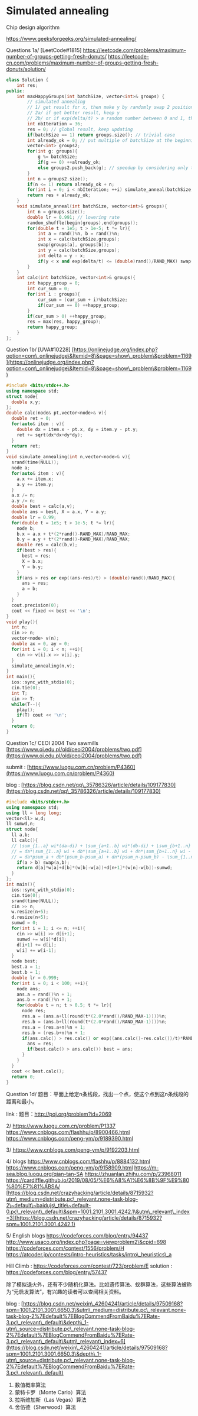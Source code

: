 # Simulated annealing

Chip design algorithm

https://www.geeksforgeeks.org/simulated-annealing/

Questions 1a/ \[LeetCode#1815] https://leetcode.com/problems/maximum-number-of-groups-getting-fresh-donuts/ https://leetcode-cn.com/problems/maximum-number-of-groups-getting-fresh-donuts/solution/

```cpp
class Solution {
    int res;
public:
    int maxHappyGroups(int batchSize, vector<int>& groups) {
        // simulated annealing
        // 1/ get result for x, then make y by randomly swap 2 positions and get result for y
        // 2a/ if get better result, keep y
        // 2b/ or if exp(delta/t) > a random number between 0 and 1, then keep y
        int nbIteration = 36;
        res = 0; // global result, keep updating
        if(batchSize == 1) return groups.size(); // trivial case
        int already_ok = 0; // put multiple of batchSize at the beginning of the queue is always optimal
        vector<int> groups2;
        for(int g: groups){
            g %= batchSize;
            if(g == 0) ++already_ok;
            else groups2.push_back(g); // speedup by considering only the reminder
        }
        int n = groups2.size();
        if(n <= 1) return already_ok + n;
        for(int i = 0; i < nbIteration; ++i) simulate_anneal(batchSize,groups2);
        return res + already_ok;
    }
    void simulate_anneal(int batchSize, vector<int>& groups){
        int n = groups.size();
        double lr = 0.991; // lowering rate
        random_shuffle(begin(groups),end(groups));
        for(double t = 1e5; t > 1e-5; t *= lr){
            int a = rand()%n, b = rand()%n;
            int x = calc(batchSize,groups);
            swap(groups[a], groups[b]);
            int y = calc(batchSize,groups);
            int delta = y - x;
            if(y < x and exp(delta/t) <= (double)rand()/RAND_MAX) swap(groups[a], groups[b]);
        }
    }
    int calc(int batchSize, vector<int>& groups){
        int happy_group = 0;
        int cur_sum = 0;
        for(int i : groups){
            cur_sum = (cur_sum + i)%batchSize;
            if(cur_sum == 0) ++happy_group;
        }
        if(cur_sum > 0) ++happy_group;
        res = max(res, happy_group);
        return happy_group;
    }
};
```

Question 1b/ \[UVA#10228] [https://onlinejudge.org/index.php?option=com\_onlinejudge\&Itemid=8\&page=show\_problem\&problem=1169](https://onlinejudge.org/index.php?option=com\_onlinejudge\&Itemid=8\&page=show\_problem\&problem=1169)

```cpp
#include <bits/stdc++.h>
using namespace std;
struct node{
  double x,y;
};
double calc(node& pt,vector<node>& v){
  double ret = 0;
  for(auto& item : v){
    double dx = item.x - pt.x, dy = item.y - pt.y;
    ret += sqrt(dx*dx+dy*dy);
  }
  return ret;
}
void simulate_annealing(int n,vector<node>& v){
  srand(time(NULL));
  node a;
  for(auto& item : v){
    a.x += item.x;
    a.y += item.y;
  }
  a.x /= n;
  a.y /= n;
  double best = calc(a,v);
  double ans = best, X = a.x, Y = a.y;
  double lr = 0.99;
  for(double t = 1e5; t > 1e-5; t *= lr){
    node b;
    b.x = a.x + t*(2*rand()-RAND_MAX)/RAND_MAX;
    b.y = a.y + t*(2*rand()-RAND_MAX)/RAND_MAX;
    double res = calc(b,v);
    if(best > res){
      best = res;
      X = b.x;
      Y = b.y;
    }
    if(ans > res or exp((ans-res)/t) > (double)rand()/RAND_MAX){
      ans = res;
      a = b;
    }
  }
  cout.precision(0);
  cout << fixed << best << '\n';
}
void play(){
  int n;
  cin >> n;
  vector<node> v(n);
  double ax = 0, ay = 0;
  for(int i = 0; i < n; ++i){
    cin >> v[i].x >> v[i].y;
  }
  simulate_annealing(n,v);
}
int main(){
  ios::sync_with_stdio(0);
  cin.tie(0);
  int T;
  cin >> T;
  while(T--){
    play();
    if(T) cout << '\n';
  }
  return 0;
}
```

Question 1c/ CEOI 2004 Two sawmills [https://www.oi.edu.pl/old/ceoi2004/problems/two.pdf](https://www.oi.edu.pl/old/ceoi2004/problems/two.pdf)

submit : [https://www.luogu.com.cn/problem/P4360](https://www.luogu.com.cn/problem/P4360)

blog : [https://blog.csdn.net/qq\_35786326/article/details/109177830](https://blog.csdn.net/qq\_35786326/article/details/109177830)

```cpp
#include <bits/stdc++.h>
using namespace std;
using ll = long long;
vector<ll> w,d;
ll sumwd,n;
struct node{
  ll a,b;
  ll calc(){
  // \sum_{1..a} wi*(da-di) + \sum_{a+1..b} wi*(db-di) + \sum_{b+1..n} wi*(dn-di)
  // = da*\sum_{1..a} wi + db*\sum_{a+1..b} wi + dn*\sum_{b+1..n} wi - \sum_{1..n} wi*di
  // = da*psum_a + db*(psum_b-psum_a) + dn*(psum_n-psum_b) - \sum_{1..n} wi*di
    if(a > b) swap(a,b);
    return d[a]*w[a]+d[b]*(w[b]-w[a])+d[n+1]*(w[n]-w[b])-sumwd;
  }
};
int main(){
  ios::sync_with_stdio(0);
  cin.tie(0);
  srand(time(NULL));
  cin >> n;
  w.resize(n+5);
  d.resize(n+5);
  sumwd = 0;
  for(int i = 1; i <= n; ++i){
    cin >> w[i] >> d[i+1];
    sumwd += w[i]*d[i];
    d[i+1] += d[i];
    w[i] += w[i-1];
  }
  node best;
  best.a = 1;
  best.b = 1;
  double lr = 0.999;
  for(int i = 0; i < 100; ++i){
    node ans;
    ans.a = rand()%n + 1;
    ans.b = rand()%n + 1;
    for(double t = n; t > 0.5; t *= lr){
      node res;
      res.a = (ans.a+ll(round(t*(2.0*rand()/RAND_MAX-1))))%n;
      res.b = (ans.b+ll(round(t*(2.0*rand()/RAND_MAX-1))))%n;
      res.a = (res.a+n)%n + 1;
      res.b = (res.b+n)%n + 1;
      if(ans.calc() > res.calc() or exp((ans.calc()-res.calc())/t)*RAND_MAX > rand()){
        ans = res;
        if(best.calc() > ans.calc()) best = ans;
      }
    }
  }
  cout << best.calc();
  return 0;
}
```

Question 1d/ 题目：平面上给定n条线段，找出一个点，使这个点到这n条线段的距离和最小。

link : 题目：http://poj.org/problem?id=2069

2/ https://www.luogu.com.cn/problem/P1337 https://www.cnblogs.com/flashhu/p/8900466.html https://www.cnblogs.com/peng-ym/p/9189390.html

3/ https://www.cnblogs.com/peng-ym/p/9192203.html

4/ blogs https://www.cnblogs.com/flashhu/p/8884132.html https://www.cnblogs.com/peng-ym/p/9158909.html https://m-sea.blog.luogu.org/qian-tan-SA https://zhuanlan.zhihu.com/p/23968011 https://cardiffle.github.io/2019/08/05/%E6%A8%A1%E6%8B%9F%E9%80%80%E7%81%ABSA/ [https://blog.csdn.net/crazyhacking/article/details/8715932?utm\_medium=distribute.pc\_relevant.none-task-blog-2\~default\~baidujs\_title\~default-0.pc\_relevant\_default\&spm=1001.2101.3001.4242.1\&utm\_relevant\_index=3](https://blog.csdn.net/crazyhacking/article/details/8715932?spm=1001.2101.3001.4242.1)

5/ English blogs https://codeforces.com/blog/entry/94437 http://www.usaco.org/index.php?page=viewproblem2\&cpid=698 https://codeforces.com/contest/1556/problem/H https://atcoder.jp/contests/intro-heuristics/tasks/intro\_heuristics\_a

Hill Climb : https://codeforces.com/contest/723/problem/E solution : https://codeforces.com/blog/entry/57437

除了模拟退火外，还有不少随机化算法。比如遗传算法、蚁群算法，这些算法被称为“元启发算法”，有兴趣的读者可以查阅相关资料。

blog : [https://blog.csdn.net/weixin\_42604241/article/details/97509168?spm=1001.2101.3001.6650.3\&utm\_medium=distribute.pc\_relevant.none-task-blog-2%7Edefault%7EBlogCommendFromBaidu%7ERate-3.pc\_relevant\_default\&depth\_1-utm\_source=distribute.pc\_relevant.none-task-blog-2%7Edefault%7EBlogCommendFromBaidu%7ERate-3.pc\_relevant\_default\&utm\_relevant\_index=6](https://blog.csdn.net/weixin\_42604241/article/details/97509168?spm=1001.2101.3001.6650.3\&depth\_1-utm\_source=distribute.pc\_relevant.none-task-blog-2%7Edefault%7EBlogCommendFromBaidu%7ERate-3.pc\_relevant\_default)

1. 数值概率算法
2. 蒙特卡罗（Monte Carlo）算法
3. 拉斯维加斯（Las Vegas）算法
4. 舍伍德（Sherwood）算法
